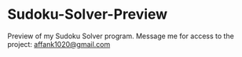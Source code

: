 # Sudoku-Solver-Preview
Preview of my Sudoku Solver program. Message me for access to the project: affank1020@gmail.com
